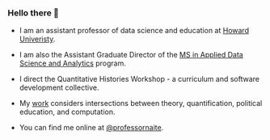 ### Hello there 👋

- I am an assistant professor of data science and education at [Howard Univeristy](https://howard.edu/).

- I am also the Assistant Graduate Director of the [MS in Applied Data Science and Analytics](https://provost.howard.edu/datascience) program.
  
- I direct the Quantitative Histories Workshop - a curriculum and software development collective.
    
- My [work](https://profiles.howard.edu/nathan-alexander) considers intersections between theory, quantification, political education, and computation.
  
- You can find me online at [@professornaite](https://twitter.com/professornaite).
<!--
Github Stats:
----------------------------------
[![Github stats](https://github-readme-stats.vercel.app/api?username=professornaite&show_icons=true&theme=light#gh-light-mode-only)](https://github.com/professornaite/github-readme-stats)

Top Programming Languages:
----------------------------------
[![Top Languages](https://github-readme-stats.vercel.app/api/top-langs/?username=professornaite&hide_progress=true&show_icons=true&theme=light#gh-light-mode-only)](https://github.com/professornaite/github-readme-stats)

Github Streak:
----------------------------------
[![GitHub Streak](https://streak-stats.demolab.com/?user=professornaite&theme=light)](https://git.io/streak-stats)



**professornaite/professornaite** is a ✨ _special_ ✨ repository because its `README.md` (this file) appears on your GitHub profile.

Here are some ideas to get you started:

- 🔭 I’m currently working on ...
- 🌱 I’m currently learning ...
- 👯 I’m looking to collaborate on ...
- 🤔 I’m looking for help with ...
- 💬 Ask me about ...
- 📫 How to reach me: ...
- 😄 Pronouns: ...
- ⚡ Fun fact: ...
-->
